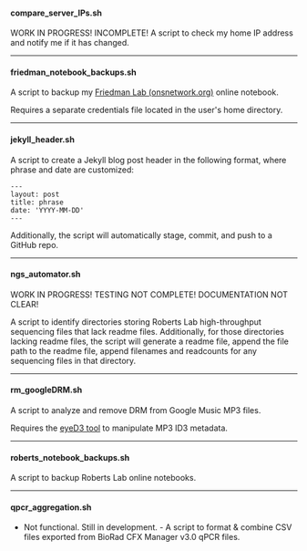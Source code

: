 #### compare_server_IPs.sh
WORK IN PROGRESS! INCOMPLETE!
A script to check my home IP address and notify me if it has changed.

---
#### friedman_notebook_backups.sh
A script to backup my [Friedman Lab (onsnetwork.org)](http://onsnetwork.org/sjwfriedmanlab/) online notebook.

Requires a separate credentials file located in the user's home directory.

---
#### jekyll_header.sh
A script to create a Jekyll blog post header in the following format, where phrase and date are customized:
```
---
layout: post
title: phrase
date: 'YYYY-MM-DD'
---
```

Additionally, the script will automatically stage, commit, and push to a GitHub repo.

---
#### ngs_automator.sh
WORK IN PROGRESS! TESTING NOT COMPLETE! DOCUMENTATION NOT CLEAR!

A script to identify directories storing Roberts Lab high-throughput sequencing files that lack readme files. Additionally, for those directories lacking readme files, the script will generate a readme file, append the file path to the readme file, append filenames and readcounts for any sequencing files in that directory.

---
#### rm_googleDRM.sh
A script to analyze and remove DRM from Google Music MP3 files.

Requires the [eyeD3 tool](http://eyed3.nicfit.net/) to manipulate MP3 ID3 metadata.

---

#### roberts_notebook_backups.sh
A script to backup Roberts Lab online notebooks.

---
#### qpcr_aggregation.sh
- Not functional. Still in development. -
A script to format & combine CSV files exported from BioRad CFX Manager v3.0 qPCR files.
